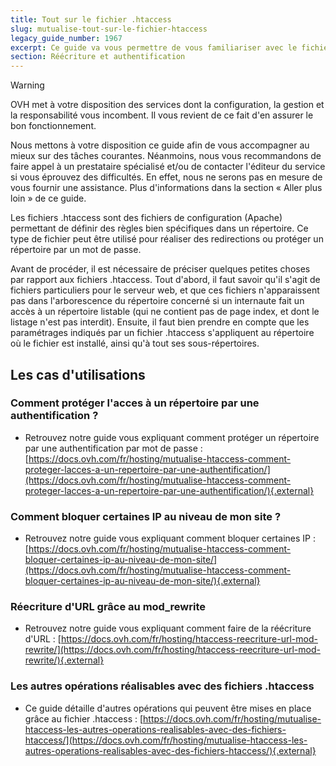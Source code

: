 ```yaml
---
title: Tout sur le fichier .htaccess
slug: mutualise-tout-sur-le-fichier-htaccess
legacy_guide_number: 1967
excerpt: Ce guide va vous permettre de vous familiariser avec le fichier .htaccess
section: Réécriture et authentification
---
```


> [!warning]
>
> OVH met à votre disposition des services dont la configuration, la gestion et la responsabilité vous incombent. Il vous revient de ce fait d'en assurer le bon fonctionnement.
> 
> Nous mettons à votre disposition ce guide afin de vous accompagner au mieux sur des tâches courantes. Néanmoins, nous vous recommandons de faire appel à un prestataire spécialisé et/ou de contacter l'éditeur du service si vous éprouvez des difficultés. En effet, nous ne serons pas en mesure de vous fournir une assistance. Plus d'informations dans la section « Aller plus loin » de ce guide.
> 

Les fichiers .htaccess sont des fichiers de configuration (Apache) permettant de définir des règles bien spécifiques dans un répertoire. Ce type de fichier peut être utilisé pour réaliser des redirections ou protéger un répertoire par un mot de passe.

Avant de procéder, il est nécessaire de préciser quelques petites choses par rapport aux fichiers .htaccess. Tout d'abord, il faut savoir qu'il s'agit de fichiers particuliers pour le serveur web, et que ces fichiers n'apparaissent pas dans l'arborescence du répertoire concerné si un internaute fait un accès à un répertoire listable (qui ne contient pas de page index, et dont le listage n'est pas interdit). Ensuite, il faut bien prendre en compte que les paramétrages indiqués par un fichier .htaccess s'appliquent au répertoire où le fichier est installé, ainsi qu'à tout ses sous-répertoires.


## Les cas d'utilisations

### Comment protéger l'acces à un répertoire par une authentification ?
- Retrouvez notre guide vous expliquant comment protéger un répertoire par une authentification par mot de passe : [https://docs.ovh.com/fr/hosting/mutualise-htaccess-comment-proteger-lacces-a-un-repertoire-par-une-authentification/](https://docs.ovh.com/fr/hosting/mutualise-htaccess-comment-proteger-lacces-a-un-repertoire-par-une-authentification/){.external}


### Comment bloquer certaines IP au niveau de mon site ?
- Retrouvez notre guide vous expliquant comment bloquer certaines IP : [https://docs.ovh.com/fr/hosting/mutualise-htaccess-comment-bloquer-certaines-ip-au-niveau-de-mon-site/](https://docs.ovh.com/fr/hosting/mutualise-htaccess-comment-bloquer-certaines-ip-au-niveau-de-mon-site/){.external}


### Réecriture d'URL grâce au mod_rewrite
- Retrouvez notre guide vous expliquant comment faire de la réécriture d'URL : [https://docs.ovh.com/fr/hosting/htaccess-reecriture-url-mod-rewrite/](https://docs.ovh.com/fr/hosting/htaccess-reecriture-url-mod-rewrite/){.external}


### Les autres opérations réalisables avec des fichiers .htaccess
- Ce guide détaille d'autres opérations qui peuvent être mises en place grâce au fichier .htaccess : [https://docs.ovh.com/fr/hosting/mutualise-htaccess-les-autres-operations-realisables-avec-des-fichiers-htaccess/](https://docs.ovh.com/fr/hosting/mutualise-htaccess-les-autres-operations-realisables-avec-des-fichiers-htaccess/){.external}